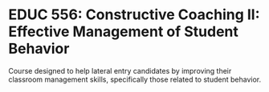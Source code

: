 # EDUC 556: Constructive Coaching II: Effective Management of Student Behavior

Course designed to help lateral entry candidates by improving their classroom management skills, specifically those related to student behavior.